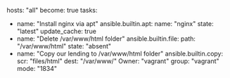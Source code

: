 hosts: "all"
 become: true
 tasks:
 - name: "Install nginx via apt"
ansible.builtin.apt:
name: "nginx"
state: "latest"
update_cache: true
 - name: "Delete /var/www/html folder"
 ansible.builtin.file:
path: "/var/www/html"
state: "absent"
- name: "Copy our lending to /var/www/html folder"
ansible.builtin.copy:
scr: "files/html"
dest: "/var/www/"
Owner: "vagrant"
group: "vagrant"
mode: "1834"
